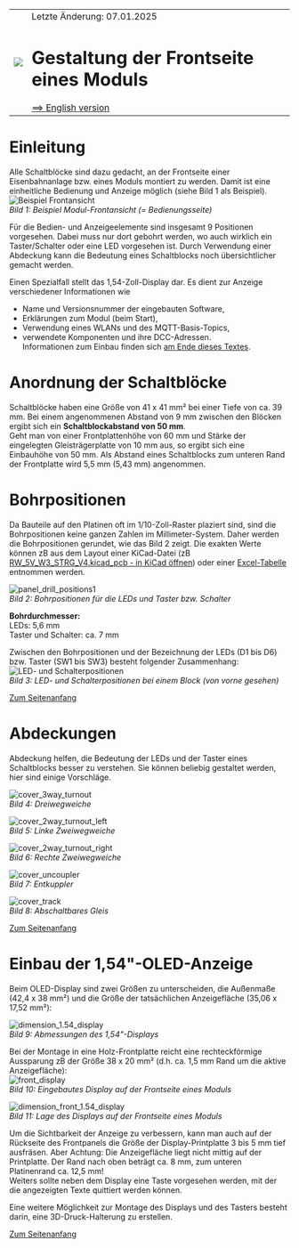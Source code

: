 <table><tr><td><img src="../../images/RCC5V_Logo_96.png"></img></td><td>
Letzte &Auml;nderung: 07.01.2025 <a name="up"></a><br>   
<h1>Gestaltung der Frontseite eines Moduls</h1>
<a href="README.md">==> English version</a>&nbsp; &nbsp; &nbsp; 
</td></tr></table>   

# Einleitung
Alle Schaltbl&ouml;cke sind dazu gedacht, an der Frontseite einer Eisenbahnanlage bzw. eines Moduls montiert zu werden. Damit ist eine einheitliche Bedienung und Anzeige m&ouml;glich (siehe Bild 1 als Beispiel).   
![Beispiel Frontansicht](/images/480_front_view_module.png "Beispiel Frontansicht")   
_Bild 1: Beispiel Modul-Frontansicht (= Bedienungsseite)_   

F&uuml;r die Bedien- und Anzeigeelemente sind insgesamt 9 Positionen vorgesehen. Dabei muss nur dort gebohrt werden, wo auch wirklich ein Taster/Schalter oder eine LED vorgesehen ist. Durch Verwendung einer Abdeckung kann die Bedeutung eines Schaltblocks noch &uuml;bersichtlicher gemacht werden.   

Einen Spezialfall stellt das 1,54-Zoll-Display dar. Es dient zur Anzeige verschiedener Informationen wie   
* Name und Versionsnummer der eingebauten Software,   
* Erkl&auml;rungen zum Modul (beim Start),   
* Verwendung eines WLANs und des MQTT-Basis-Topics,   
* verwendete Komponenten und ihre DCC-Adressen.   
Informationen zum Einbau finden sich [am Ende dieses Textes](#30).

# Anordnung der Schaltbl&ouml;cke   
Schaltbl&ouml;cke haben eine Gr&ouml;&szlig;e von 41 x 41 mm² bei einer Tiefe von ca. 39 mm. Bei einem angenommenen Abstand von 9 mm zwischen den Bl&ouml;cken ergibt sich ein __Schaltblockabstand von 50 mm__.   
Geht man von einer Frontplattenh&ouml;he von 60 mm und St&auml;rke der eingelegten Gleistr&auml;gerplatte von 10 mm aus, so ergibt sich eine Einbauh&ouml;he von 50 mm. Als Abstand eines Schaltblocks zum unteren Rand der Frontplatte wird 5,5 mm (5,43 mm) angenommen.   

# Bohrpositionen   
Da Bauteile auf den Platinen oft im 1/10-Zoll-Raster plaziert sind, sind die Bohrpositionen keine ganzen Zahlen im Millimeter-System. Daher werden die Bohrpositionen gerundet, wie das Bild 2 zeigt. Die exakten Werte k&ouml;nnen zB aus dem Layout einer KiCad-Datei (zB [RW_5V_W3_STRG_V4.kicad_pcb - in KiCad &ouml;ffnen](/kicad/RW_5V_W3_STRG_V4)) oder einer [Excel-Tabelle](/info/z_details/RW_Koordinaten_241124.xls) entnommen werden.   

![panel_drill_positions1](/images/300_panel_drill_positions1.png "panel_drill_positions1")   
_Bild 2: Bohrpositionen f&uuml;r die LEDs und Taster bzw. Schalter_

__Bohrdurchmesser:__   
LEDs: 5,6 mm   
Taster und Schalter: ca. 7 mm   

Zwischen den Bohrpositionen und der Bezeichnung der LEDs (D1 bis D6) bzw. Taster (SW1 bis SW3) besteht folgender Zusammenhang:   
![LED- und Schalterpositionen](/images/200_block_cover.png "LED- und Schalterpositionen")   
_Bild 3: LED- und Schalterpositionen bei einem Block (von vorne gesehen)_   

[Zum Seitenanfang](#up)
<a name="x20"></a>   

# Abdeckungen
Abdeckung helfen, die Bedeutung der LEDs und der Taster eines Schaltblocks besser zu verstehen. Sie k&ouml;nnen beliebig gestaltet werden, hier sind einige Vorschl&auml;ge.   

![cover_3way_turnout](/images/300_cover_3way_turnout.png "cover 3way turnout")   
_Bild 4: Dreiwegweiche_   

![cover_2way_turnout_left](/images/300_cover_2way_turnout_left.png "cover 3way turnout left")   
_Bild 5: Linke Zweiwegweiche_   

![cover_2way_turnout_right](/images/300_cover_2way_turnout_right.png "cover 3way turnout right")   
_Bild 6: Rechte Zweiwegweiche_   

![cover_uncoupler](/images/300_cover_uncoupler.png "cover uncoupler")   
_Bild 7: Entkuppler_   

![cover_track](/images/300_cover_track.png "cover track")   
_Bild 8: Abschaltbares Gleis_   

[Zum Seitenanfang](#up)
<a name="x30"></a>   

# Einbau der 1,54"-OLED-Anzeige
Beim OLED-Display sind zwei Gr&ouml;&szlig;en zu unterscheiden, die Au&szlig;enma&szlig;e (42,4 x 38 mm²) und die Gr&ouml;&szlig;e der tats&auml;chlichen Anzeigefl&auml;che (35,06 x 17,52 mm²):   

![dimension_1.54_display](/images/parts/dimensions_OLED154_4pin.png "dimension_1.54_display")   
_Bild 9: Abmessungen des 1,54"-Displays_   

Bei der Montage in eine Holz-Frontplatte reicht eine rechteckf&ouml;rmige Aussparung zB der Gr&ouml;&szlig;e 38 x 20 mm² (d.h. ca. 1,5 mm Rand um die aktive Anzeigefl&auml;che):   
![front_display](/images/300_front_display.png "front_display")   
_Bild 10: Eingebautes Display auf der Frontseite eines Moduls_   

![dimension_front_1.54_display](/images/200_dim_front_display.png "dimension_front_1.54_display")   
_Bild 11: Lage des Displays auf der Frontseite eines Moduls_   

Um die Sichtbarkeit der Anzeige zu verbessern, kann man auch auf der R&uuml;ckseite des Frontpanels die Gr&ouml;&szlig;e der Display-Printplatte 3 bis 5 mm tief ausfr&auml;sen. Aber Achtung: Die Anzeigefl&auml;che liegt nicht mittig auf der Printplatte. Der Rand nach oben betr&auml;gt ca. 8 mm, zum unteren Platinenrand ca. 12,5 mm!   
Weiters sollte neben dem Display eine Taste vorgesehen werden, mit der die angezeigten Texte quittiert werden k&ouml;nnen.   

Eine weitere M&ouml;glichkeit zur Montage des Displays und des Tasters besteht darin, eine 3D-Druck-Halterung zu erstellen.   

[Zum Seitenanfang](#up)   